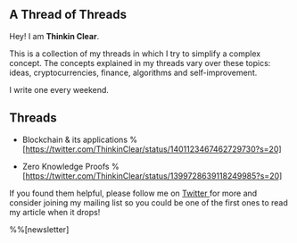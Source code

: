 ## A Thread of Threads

Hey! I am **Thinkin Clear**.

This is a collection of my threads in which I try to simplify a complex concept. The concepts explained in my threads vary over these topics: ideas, cryptocurrencies, finance, algorithms and self-improvement.

I write one every weekend.
## Threads
- Blockchain & its applications
%[https://twitter.com/ThinkinClear/status/1401123467462729730?s=20]


- Zero Knowledge Proofs
%[https://twitter.com/ThinkinClear/status/1399728639118249985?s=20]

If you found them helpful, please follow me on  [Twitter ](https://twitter.com/ThinkinClear) for more and consider joining my mailing list so you could be one of the first ones to read my article when it drops!

%%[newsletter]